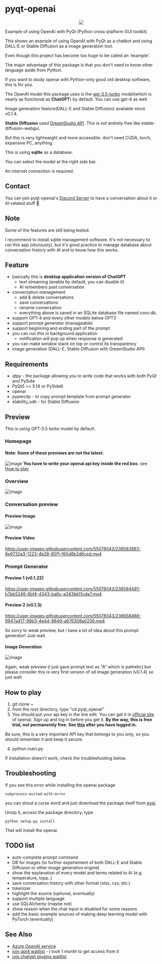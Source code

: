 # pyqt-openai
<p align="center">
  <img src="https://user-images.githubusercontent.com/55078043/229002952-9afe57de-b0b6-400f-9628-b8e0044d3f7b.png">
</p>

Example of using OpenAI with PyQt (Python cross-platform GUI toolkit)

This shows an example of using OpenAI with PyQt as a chatbot and using DALL-E or Stable Diffusion as a image generation tool.

Even though this project has become too huge to be called an 'example'.

The major advantage of this package is that you don't need to know other language aside from Python.

If you want to study openai with Python-only good old desktop software, this is for you.

The OpenAI model this package uses is the <a href="https://platform.openai.com/docs/models/gpt-3-5">gpt-3.5-turbo</a> model(which is nearly as functional as <b>ChatGPT</b>) by default. You can use gpt-4 as well.

Image generation feature(DALL-E and Stable Diffusion) available since v0.1.4.

<b>Stable Diffusion</b> used [DreamStudio API](https://dreamstudio.ai/). This is not entirely free like stable-diffusion-webgui. 

But this is very lightweight and more accessible. don't need CUDA, torch, expansive PC, anything.

This is using <b>sqlite</b> as a database.

You can select the model at the right side bar.

An internet connection is required.

## Contact
You can join pyqt-openai's <a href="https://discord.gg/cHekprskVE">Discord Server</a> to have a conversation about it or AI-related stuff 🙂

## Note
Some of the features are still being tested.

I recommend to install sqlite management software. It's not necessary to run this app (obviously), but it's good practice to manage database about conversation history with AI and to know how this works.

## Feature
* basically this is <b>desktop application version of ChatGPT</b>
  * text streaming (enable by default, you can disable it)
  * AI remembers past conversation
* conversation management
  * add & delete conversations
  * save conversations
  * rename conversation
  * everything above is saved in an SQLite database file named conv.db.
* support GPT-4 and every other models below GPT3
* support prompt generator (manageable)
* support beginning and ending part of the prompt
* you can run this in background application
  * notification will pop up when response is generated
* you can make window stack on top or control its transparency
* image generation (DALL-E, Stable Diffusion with DreamStudio API)

## Requirements
* qtpy - the package allowing you to write code that works with both PyQt and PySide
* PyQt5 >= 5.14 or PySide6
* openai
* pyperclip - to copy prompt template from prompt generator
* stability_sdk - for Stable Diffusion

## Preview
This is using GPT-3.5 turbo model by default. 

### Homepage
#### Note: Some of these previews are not the latest.
![image](https://user-images.githubusercontent.com/55078043/236657804-bf299150-961a-4f80-9820-b45401f8bb7c.png)
<b>You have to write your openai api key inside the red box.</b> see [How to play](#how-to-play)

### Overview
![image](https://user-images.githubusercontent.com/55078043/236657785-69825ff8-8cce-4759-8468-4630010edd5b.png)

### Conversation preview
#### Preview Image
![image](https://user-images.githubusercontent.com/55078043/236583716-a18b30b0-7b67-412e-b633-7daa8e41b525.png)
#### Preview Video
https://user-images.githubusercontent.com/55078043/236583883-8e9732a3-1223-4b28-85f1-f60d8b2d6ced.mp4

### Prompt Generator
#### Preview 1 (v0.1.22)
https://user-images.githubusercontent.com/55078043/236584481-b7bb5246-6bf4-4343-ba6c-a343bb11cda7.mp4
#### Preview 2 (v0.1.3)
https://user-images.githubusercontent.com/55078043/236658468-9947a417-99b3-4e44-8849-a676308a0239.mp4

So sorry to weak preview, but i have a lot of idea about this prompt generator! Just wait.

#### Image Generation
![image](https://github.com/yjg30737/pyqt-openai/assets/55078043/6fd4143f-1d32-4cfc-9182-991fad6f3757)

Again, weak preview (i just gave prompt text as "A" which is pathetic) but please consider this is very first version of sd image generation (v0.1.4) so just wait

## How to play
1. git clone ~
2. from the root directory, type "cd pyqt_openai"
3. You should put your api key in the line edit. You can get it in <a href="https://platform.openai.com/account/api-keys">official site</a> of openai. Sign up and log in before you get it. <b>By the way, this is free trial, not permanently free. See <a href="https://platform.openai.com/account/billing/overview">this</a> after you have logged in.</b>

Be sure, this is a very important API key that belongs to you only, so you should remember it and keep it secure.

4. python main.py

If installation doesn't work, check the troubleshooting below.

## Troubleshooting
If you see this error while installing the openai package
```
subprocess-exited-with-error
```
you can shout a curse word and just download the package itself from <a href="https://pypi.org/project/openai/#files">pypi</a>. 

Unzip it, access the package directory, type 
```
python setup.py install
```

That will install the openai.

## TODO list
* auto-complete prompt command
* DB for images (to further experiement of both DALL-E and Stable Diffusion or other image generation engine)
* show the explanation of every model and terms related to AI (e.g. temperature, topp..)
* save conversation history with other format (xlsx, csv, etc.)
* tokenizer
* highlight the source (optional, eventually)
* support multiple language
* use SQLAlchemy (maybe not)
* show reason when the chat input is disabled for some reasons
* add the basic example sources of making deep learning model with PyTorch (eventually)

## See Also
* <a href="https://learn.microsoft.com/en-us/azure/cognitive-services/openai/overview">Azure OpenAI service</a>
* <a href="https://openai.com/waitlist/gpt-4-api">join gpt4 waitlist</a> - i took 1 month to get access from it
* <a href="https://https://openai.com/waitlist/plugins">join chatgpt plugins waitlist</a>


